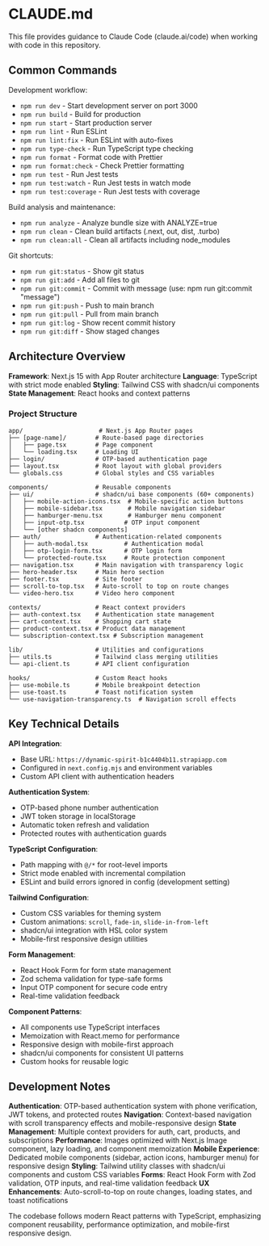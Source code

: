 # CLAUDE.md

This file provides guidance to Claude Code (claude.ai/code) when working with code in this repository.

## Common Commands

Development workflow:
- `npm run dev` - Start development server on port 3000
- `npm run build` - Build for production
- `npm run start` - Start production server
- `npm run lint` - Run ESLint
- `npm run lint:fix` - Run ESLint with auto-fixes
- `npm run type-check` - Run TypeScript type checking
- `npm run format` - Format code with Prettier
- `npm run format:check` - Check Prettier formatting
- `npm run test` - Run Jest tests
- `npm run test:watch` - Run Jest tests in watch mode
- `npm run test:coverage` - Run Jest tests with coverage

Build analysis and maintenance:
- `npm run analyze` - Analyze bundle size with ANALYZE=true
- `npm run clean` - Clean build artifacts (.next, out, dist, .turbo)
- `npm run clean:all` - Clean all artifacts including node_modules

Git shortcuts:
- `npm run git:status` - Show git status
- `npm run git:add` - Add all files to git
- `npm run git:commit` - Commit with message (use: npm run git:commit "message")
- `npm run git:push` - Push to main branch
- `npm run git:pull` - Pull from main branch
- `npm run git:log` - Show recent commit history
- `npm run git:diff` - Show staged changes

## Architecture Overview

**Framework**: Next.js 15 with App Router architecture
**Language**: TypeScript with strict mode enabled
**Styling**: Tailwind CSS with shadcn/ui components
**State Management**: React hooks and context patterns

### Project Structure

```
app/                     # Next.js App Router pages
├── [page-name]/        # Route-based page directories
│   ├── page.tsx        # Page component
│   └── loading.tsx     # Loading UI
├── login/              # OTP-based authentication page
├── layout.tsx          # Root layout with global providers
└── globals.css         # Global styles and CSS variables

components/             # Reusable components
├── ui/                 # shadcn/ui base components (60+ components)
│   ├── mobile-action-icons.tsx  # Mobile-specific action buttons
│   ├── mobile-sidebar.tsx       # Mobile navigation sidebar
│   ├── hamburger-menu.tsx       # Hamburger menu component
│   ├── input-otp.tsx           # OTP input component
│   └── [other shadcn components]
├── auth/               # Authentication-related components
│   ├── auth-modal.tsx          # Authentication modal
│   ├── otp-login-form.tsx      # OTP login form
│   └── protected-route.tsx     # Route protection component
├── navigation.tsx      # Main navigation with transparency logic
├── hero-header.tsx     # Main hero section
├── footer.tsx          # Site footer
├── scroll-to-top.tsx   # Auto-scroll to top on route changes
└── video-hero.tsx      # Video hero component

contexts/               # React context providers
├── auth-context.tsx    # Authentication state management
├── cart-context.tsx    # Shopping cart state
├── product-context.tsx # Product data management
└── subscription-context.tsx # Subscription management

lib/                    # Utilities and configurations
├── utils.ts            # Tailwind class merging utilities
└── api-client.ts       # API client configuration

hooks/                  # Custom React hooks
├── use-mobile.ts       # Mobile breakpoint detection
├── use-toast.ts        # Toast notification system
└── use-navigation-transparency.ts  # Navigation scroll effects
```

## Key Technical Details

**API Integration**:
- Base URL: `https://dynamic-spirit-b1c4404b11.strapiapp.com`
- Configured in `next.config.mjs` and environment variables
- Custom API client with authentication headers

**Authentication System**:
- OTP-based phone number authentication
- JWT token storage in localStorage
- Automatic token refresh and validation
- Protected routes with authentication guards

**TypeScript Configuration**:
- Path mapping with `@/*` for root-level imports
- Strict mode enabled with incremental compilation
- ESLint and build errors ignored in config (development setting)

**Tailwind Configuration**:
- Custom CSS variables for theming system
- Custom animations: `scroll`, `fade-in`, `slide-in-from-left`
- shadcn/ui integration with HSL color system
- Mobile-first responsive design utilities

**Form Management**:
- React Hook Form for form state management
- Zod schema validation for type-safe forms
- Input OTP component for secure code entry
- Real-time validation feedback

**Component Patterns**:
- All components use TypeScript interfaces
- Memoization with React.memo for performance
- Responsive design with mobile-first approach
- shadcn/ui components for consistent UI patterns
- Custom hooks for reusable logic

## Development Notes

**Authentication**: OTP-based authentication system with phone verification, JWT tokens, and protected routes
**Navigation**: Context-based navigation with scroll transparency effects and mobile-responsive design
**State Management**: Multiple context providers for auth, cart, products, and subscriptions
**Performance**: Images optimized with Next.js Image component, lazy loading, and component memoization
**Mobile Experience**: Dedicated mobile components (sidebar, action icons, hamburger menu) for responsive design
**Styling**: Tailwind utility classes with shadcn/ui components and custom CSS variables
**Forms**: React Hook Form with Zod validation, OTP inputs, and real-time validation feedback
**UX Enhancements**: Auto-scroll-to-top on route changes, loading states, and toast notifications

The codebase follows modern React patterns with TypeScript, emphasizing component reusability, performance optimization, and mobile-first responsive design.